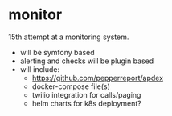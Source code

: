 # monitor
15th attempt at a monitoring system.

* will be symfony based
* alerting and checks will be plugin based
* will include:
  * https://github.com/pepperreport/apdex
  * docker-compose file(s)
  * twilio integration for calls/paging
  * helm charts for k8s deployment?
